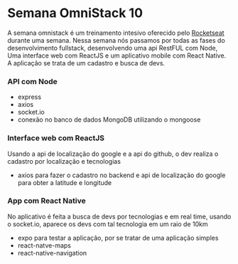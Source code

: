 # Semana OmniStack 10

A semana omnistack é um treinamento intesivo oferecido pelo [Rocketseat](https://rocketseat.com.br) durante uma semana.
Nessa semana nós passamos por todas as fases do desenvolvimento fullstack, desenvolvendo uma api RestFUL com Node, Uma interface web com ReactJS e um aplicativo mobile com React Native.
A aplicação se trata de um cadastro e busca de devs.

### API com Node
- express
- axios
- socket.io
- conexão no banco de dados MongoDB utilizando o mongoose

### Interface web com ReactJS
Usando a api de localização do google e a api do github, o dev realiza o cadastro por localização e tecnologias
- axios para fazer o cadastro no backend e api de localização do google para obter a latitude e longitude

### App com React Native
No aplicativo é feita a busca de devs por tecnologias e em real time, usando o socket.io, aparece os devs com tal tecnologia em um raio de 10km
- expo para testar a aplicação, por se tratar de uma aplicação simples
- react-natve-maps
- react-native-navigation
